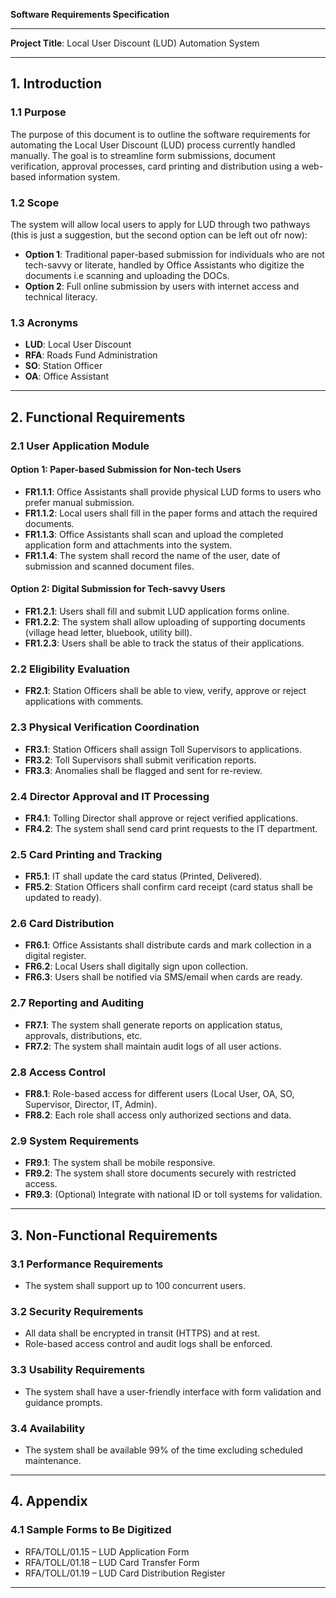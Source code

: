 **Software Requirements Specification**

---

**Project Title**: Local User Discount (LUD) Automation System


---

## 1. Introduction

### 1.1 Purpose

The purpose of this document is to outline the software requirements for automating the Local User Discount (LUD) process currently handled manually. The goal is to streamline form submissions, document verification, approval processes, card printing and distribution using a web-based information system.

### 1.2 Scope

The system will allow local users to apply for LUD through two pathways (this is just a suggestion, but the second option can be left out ofr now):

* **Option 1**: Traditional paper-based submission for individuals who are not tech-savvy or literate, handled by Office Assistants who digitize the documents i.e scanning and uploading the DOCs.
* **Option 2**: Full online submission by users with internet access and technical literacy.

### 1.3 Acronyms

* **LUD**: Local User Discount
* **RFA**: Roads Fund Administration
* **SO**: Station Officer
* **OA**: Office Assistant

---

## 2. Functional Requirements

### 2.1 User Application Module

#### Option 1: Paper-based Submission for Non-tech Users

* **FR1.1.1**: Office Assistants shall provide physical LUD forms to users who prefer manual submission.
* **FR1.1.2**: Local users shall fill in the paper forms and attach the required documents.
* **FR1.1.3**: Office Assistants shall scan and upload the completed application form and attachments into the system.
* **FR1.1.4**: The system shall record the name of the user, date of submission and scanned document files.

#### Option 2: Digital Submission for Tech-savvy Users

* **FR1.2.1**: Users shall fill and submit LUD application forms online.
* **FR1.2.2**: The system shall allow uploading of supporting documents (village head letter, bluebook, utility bill).
* **FR1.2.3**: Users shall be able to track the status of their applications.


### 2.2 Eligibility Evaluation

* **FR2.1**: Station Officers shall be able to view, verify, approve or reject applications with comments.

### 2.3 Physical Verification Coordination

* **FR3.1**: Station Officers shall assign Toll Supervisors to applications.
* **FR3.2**: Toll Supervisors shall submit verification reports.
* **FR3.3**: Anomalies shall be flagged and sent for re-review.

### 2.4 Director Approval and IT Processing

* **FR4.1**: Tolling Director shall approve or reject verified applications.
* **FR4.2**: The system shall send card print requests to the IT department.

### 2.5 Card Printing and Tracking

* **FR5.1**: IT shall update the card status (Printed, Delivered).
* **FR5.2**: Station Officers shall confirm card receipt (card status shall be updated to ready).

### 2.6 Card Distribution

* **FR6.1**: Office Assistants shall distribute cards and mark collection in a digital register.
* **FR6.2**: Local Users shall digitally sign upon collection.
* **FR6.3**: Users shall be notified via SMS/email when cards are ready.

### 2.7 Reporting and Auditing

* **FR7.1**: The system shall generate reports on application status, approvals, distributions, etc.
* **FR7.2**: The system shall maintain audit logs of all user actions.

### 2.8 Access Control

* **FR8.1**: Role-based access for different users (Local User, OA, SO, Supervisor, Director, IT, Admin).
* **FR8.2**: Each role shall access only authorized sections and data.

### 2.9 System Requirements

* **FR9.1**: The system shall be mobile responsive.
* **FR9.2**: The system shall store documents securely with restricted access.
* **FR9.3**: (Optional) Integrate with national ID or toll systems for validation.

---

## 3. Non-Functional Requirements

### 3.1 Performance Requirements

* The system shall support up to 100 concurrent users.

### 3.2 Security Requirements

* All data shall be encrypted in transit (HTTPS) and at rest.
* Role-based access control and audit logs shall be enforced.

### 3.3 Usability Requirements

* The system shall have a user-friendly interface with form validation and guidance prompts.

### 3.4 Availability

* The system shall be available 99% of the time excluding scheduled maintenance.

---

## 4. Appendix

### 4.1 Sample Forms to Be Digitized
* RFA/TOLL/01.15 – LUD Application Form
* RFA/TOLL/01.18 – LUD Card Transfer Form
* RFA/TOLL/01.19 – LUD Card Distribution Register



---

